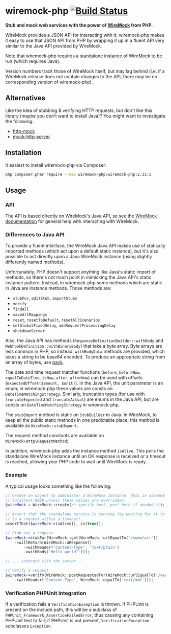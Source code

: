 wiremock-php [![Build Status](https://travis-ci.org/rowanhill/wiremock-php.png?branch=master)](https://travis-ci.org/rowanhill/wiremock-php)
============
**Stub and mock web services with the power of [WireMock](https://github.com/tomakehurst/wiremock) from PHP.**

WireMock provides a JSON API for interacting with it; wiremock-php makes it easy to use that JSON API from PHP by
wrapping it up in a fluent API very similar to the Java API provided by WireMock.

Note that wiremock-php requires a standalone instance of WireMock to be run (which requires Java).

Version numbers track those of WireMock itself, but may lag behind (i.e. if a WireMock release does not contain changes
to the API, there may be no corresponding version of wiremock-php).

Alternatives
------------
Like the idea of stubbing & verifying HTTP requests, but don't like this library (maybe you don't want to install Java)?
You might want to investigate the following:
* [http-mock](https://github.com/InterNations/http-mock)
* [mock-http-server](https://github.com/cepa/mock-http-server)

Installation
------------
It easiest to install wiremock-php via Composer:

```bash
php composer.phar require --dev wiremock-php/wiremock-php:2.33.1
```

Usage
-----
### API
The API is based directly on WireMock's Java API, so see the [WireMock documentation](http://wiremock.org/) for general
help with interacting with WireMock.

### Differences to Java API
To provide a fluent interface, the WireMock Java API makes use of statically imported methods (which act upon a default
static instance), but it's also possible to act directly upon a Java WireMock instance (using slightly differently
named methods).

Unfortunately, PHP doesn't support anything like Java's static import of methods, so there's not much point in mimicking
the Java API's static instance pattern. Instead, in wiremock-php some methods which are static in Java are instance
methods. Those methods are:

- `stubFor`, `editStub`, `importStubs`
- `verify`
- `findAll`
- `saveAllMappings`
- `reset`, `resetToDefault`, `resetAllScenarios`
- `setGlobalFixedDelay`, `addRequestProcessingDelay`
- `shutdownServer`

Also, the Java API has methods (`ResponseDefinitionBuilder::withBody` and `WebhookDefinition::withBinaryBody`) that take
a byte array. Byte arrays are less common in PHP, so instead, `withBodyData` methods are provided, which takes a string
to be base64 encoded. To produce an appropriate string from an array of bytes, use [pack](http://php.net/pack).

The date and time request matcher functions (`before`, `beforeNow`, `equalToDateTime`, `isNow`, `after`, `afterNow`) can
be used with offsets (`expectedOffset($amount, $unit)`). In the Java API, the unit parameter is an enum; in wiremock-php
these values are consts on `DateTimeMatchingStrategy`. Similarly, truncation types (for use with `truncateExpected` and
`truncateActual`) are enums in the Java API, but are consts on `DateTimeMatchingStrategy` in wiremock-php.

The `stubImport` method is static on `StubBuilder` in Java. In WireMock, to keep all the public static methods in one
predictable place, this method is available as `WireMock::stubImport`.

The request method constants are available on `WireMock\Http\RequestMethod`;

In addition, wiremock-php adds the instance method `isAlive`. This polls the standalone WireMock instance until an OK
response is received or a timeout is reached, allowing your PHP code to wait until WireMock is ready.

### Example
A typical usage looks something like the following:
```php
// Create an object to administer a WireMock instance. This is assumed to be at
// localhost:8080 unless these values are overridden.
$wireMock = WireMock::create(/* specify host, port here if needed */);

// Assert that the standalone service is running (by waiting for it to respond
// to a request within a timeout)
assertThat($wireMock->isAlive(), is(true));

// Stub out a request
$wireMock->stubFor(WireMock::get(WireMock::urlEqualTo('/some/url'))
    ->willReturn(WireMock::aResponse()
        ->withHeader('Content-Type', 'text/plain')
        ->withBody('Hello world!')));

// ... interact with the server ...

// Verify a request
$wireMock->verify(WireMock::postRequestedFor(WireMock::urlEqualTo('/verify/this'))
    ->withHeader('Content-Type', WireMock::equalTo('text/xml')));
```

### Verification PHPUnit integration
If a verification fails a `VerificationException` is thrown. If PHPUnit is present on the include path, this will be a
subclass of `PHPUnit_Framework_AssertionFailedError`, thus causing any containing PHPUnit test to fail; if PHPUnit is
not present, `VerificationException` subclasses `Exception`.
